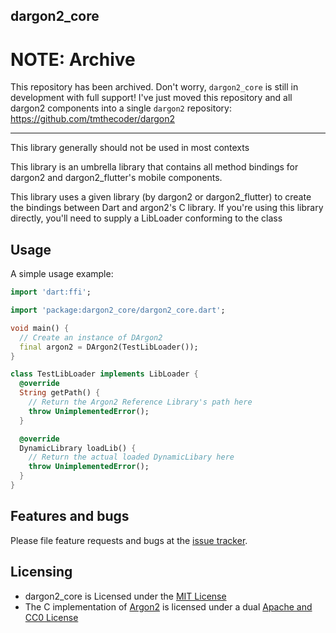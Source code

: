 ## dargon2_core

# NOTE: Archive

This repository has been archived. Don't worry, `dargon2_core` is still in development with full support! I've just moved this repository and all dargon2 components into a single `dargon2` repository: https://github.com/tmthecoder/dargon2

---

This library generally should not be used in most contexts

This library is an umbrella library that contains all method bindings for dargon2 and dargon2_flutter's mobile components.

This library uses a given library (by dargon2 or dargon2_flutter) to create the bindings between Dart and argon2's C library. If you're using this library directly, you'll need to supply a LibLoader conforming to the class

## Usage

A simple usage example:

```dart
import 'dart:ffi';

import 'package:dargon2_core/dargon2_core.dart';

void main() {
  // Create an instance of DArgon2
  final argon2 = DArgon2(TestLibLoader());
}

class TestLibLoader implements LibLoader {
  @override
  String getPath() {
    // Return the Argon2 Reference Library's path here
    throw UnimplementedError();
  }

  @override
  DynamicLibrary loadLib() {
    // Return the actual loaded DynamicLibary here
    throw UnimplementedError();
  }
}
```

## Features and bugs

Please file feature requests and bugs at the [issue tracker].

[issue tracker]: https://github.com/tmthecoder/dargon2_core/issues

## Licensing

- dargon2_core is Licensed under the [MIT License]
- The C implementation of [Argon2] is licensed under a dual [Apache and CC0 License]

[MIT License]: https://github.com/tmthecoder/dargon2_core/blob/main/LICENSE

[Argon2]: https://github.com/P-H-C/phc-winner-argon2

[Apache and CC0 License]: https://github.com/P-H-C/phc-winner-argon2/blob/master/LICENSE

